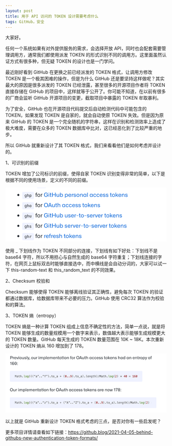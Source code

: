```yaml
---
layout: post
title: 用于 API 访问的 TOKEN 设计需要考虑什么
tags: GitHub，安全
---
```


大家好。

任何一个系统如果有对外提供服务的需求，会选择开放 API，同时也会配套需要管理调用方，通常我们都使用派发 TOKEN 的形式识别不同的调用方。这里面虽然认证方式有很多种，但无疑 TOKEN 的设计也是一门学问。

最近刚好看到 GitHub 在更换之前已经派发的 TOKEN 格式，让调用方修改 TOKEN 是一个极其困难的操作，但是为什么 GitHub 还是要坚持这样做呢？其实最大的原因是很多派发的 TOKEN 已经泄露，甚至很多的开源项目作者将 TOKEN 直接存储在 GitHub 的项目中，这样就等于公开了。你可能不知道，在以前有很多的厂商会监听 GitHub 开源项目的变更，截取项目中暴露的 TOKEN 牟取暴利。

为了安全，GitHub 也在开源项目代码提交后自动检测代码中可能包含的 TOKEN，如果发现 TOKEN 是自家的，就会自动使原 TOKEN 失效。但是因为原来 GitHub 的 TOKEN 是一个完全随机的字符串，这样在识别和检测效率上造成了极大难度，需要在众多的 TOKEN 数据库中比对，这已经恶化到了比较严重的地步。

所以 GitHub 就重新设计了其 TOKEN 格式，我们来看看他们是如何考虑并设计的。

1、可识别的前缀

TOKEN 增加了公司标识的前缀，使得自家 TOKEN 识别变得非常的简单，以下是根据不同的使用场景，定义的不同的前缀。

![image-20220219224518701](https://raw.githubusercontent.com/ZhuPeng/pic/master/images/compress_image-20220219224518701.png)

使用 _ 下划线作为 TOKEN 不同部分的连接，下划线有如下好处：下划线不是 base64 字符，所以不用担心与自然生成的 base64 字符重复；下划线连接的字符，在网页上鼠标双击时能够直接选中，而中横线是会自动分词的，大家可以试一下 this-random-text 和 this_random_text 的不同效果。

2、Checksum 校验和

Checksum 能够使得 TOKEN 能够离线验证其正确性，避免每次 TOKEN 的验证都通过数据库，给数据库带来不必要的压力。GitHub 使用 CRC32 算法作为校验和的算法。

3、TOKEN 熵（entropy）

TOKEN 熵是一种计算 TOKEN 组成上信息不确定性的方法，简单一点说，就是将 TOKEN 能够生成的数量规模用一个数字来表示，数值越大表示能够生成规模更大的 TOKEN 数量。GitHub 每天生成的 TOKEN 数量范围在 10K ~ 18K。本次重新设计的 TOKEN 熵从 160 增加到了 178。

![image-20220219225702705](https://raw.githubusercontent.com/ZhuPeng/pic/master/images/compress_image-20220219225702705.png)

以上就是 GitHub 重新设计 TOKEN 格式考虑的三点，是否对你有一些启发呢？

更多项目详情请查看如下链接：https://github.blog/2021-04-05-behind-githubs-new-authentication-token-formats/